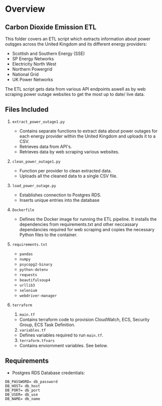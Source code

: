 # Overview

## Carbon Dioxide Emission ETL
This folder covers an ETL script which extracts information about power outqges across the United Kingdom and its different energy providers:

- Scottish and Southern Energy (SSE)
- SP Energy Networks
- Electricity North West
- Northern Powergrid
- National Grid
- UK Power Networks

The ETL script gets data from various API endpoints aswell as by web scraping power outage websites to get the most up to date/ live data.

## Files Included

1. `extract_power_outage1.py`
    - Contains separate functions to extract data about power outages for each energy provider within the United Kingdom and uploads it to a CSV.
    - Retrieves data from API's.
    - Retrieves data by web scraping various websites.


2. `clean_power_outage1.py`
    - Function per provider to clean extracted data.
    - Uploads all the cleaned data to a single CSV file.

3. `load_power_outage.py`
    - Establishes connection to Postgres RDS.
    - Inserts unique entries into the database


4. `Dockerfile`
    - Defines the Docker image for running the ETL pipeline. It installs the dependencies from requirements.txt and other neccassary dependancies required for web scraping and copies the necessary Python files to the container.


5. `requirements.txt`
    - `pandas`
    - `numpy`
    - `psycopg2-binary`
    - `python-dotenv`
    - `requests`
    - `beautifulsoup4`
    - `urllib3`
    - `selenium`
    - `webdriver-manager`

6. `terraform`
    1. `main.tf`
    - Contains terraform code to provision CloudWatch, ECS, Security Group, ECS Task Definition.
    2. `variables.tf`
    - Defines variables required to run `main.tf`.
    3. `terraform.tfvars`
    - Contains enviornment variables. See below.

## Requirements 
- Postgres RDS Database credentials:

```
DB_PASSWORD= db_password
DB_HOST= db_host
DB_PORT= db_port
DB_USER= db_use
DB_NAME= db_name
```
